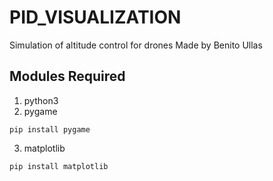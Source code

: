 # PID_VISUALIZATION

Simulation of altitude control for drones
Made by Benito Ullas

## Modules Required

1. python3
2. pygame

```
pip install pygame
```

3. matplotlib
```
pip install matplotlib
```


